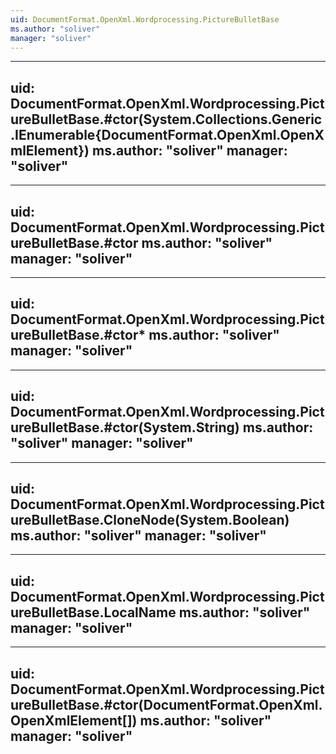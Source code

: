 ```yaml
---
uid: DocumentFormat.OpenXml.Wordprocessing.PictureBulletBase
ms.author: "soliver"
manager: "soliver"
---
```


---
uid: DocumentFormat.OpenXml.Wordprocessing.PictureBulletBase.#ctor(System.Collections.Generic.IEnumerable{DocumentFormat.OpenXml.OpenXmlElement})
ms.author: "soliver"
manager: "soliver"
---

---
uid: DocumentFormat.OpenXml.Wordprocessing.PictureBulletBase.#ctor
ms.author: "soliver"
manager: "soliver"
---

---
uid: DocumentFormat.OpenXml.Wordprocessing.PictureBulletBase.#ctor*
ms.author: "soliver"
manager: "soliver"
---

---
uid: DocumentFormat.OpenXml.Wordprocessing.PictureBulletBase.#ctor(System.String)
ms.author: "soliver"
manager: "soliver"
---

---
uid: DocumentFormat.OpenXml.Wordprocessing.PictureBulletBase.CloneNode(System.Boolean)
ms.author: "soliver"
manager: "soliver"
---

---
uid: DocumentFormat.OpenXml.Wordprocessing.PictureBulletBase.LocalName
ms.author: "soliver"
manager: "soliver"
---

---
uid: DocumentFormat.OpenXml.Wordprocessing.PictureBulletBase.#ctor(DocumentFormat.OpenXml.OpenXmlElement[])
ms.author: "soliver"
manager: "soliver"
---
